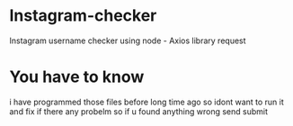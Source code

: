# Instagram-checker
Instagram username checker using node - Axios library request 

# You have to know
i have programmed those files before long time ago so idont want to run it and fix if there any probelm 
so if u found anything wrong send submit
